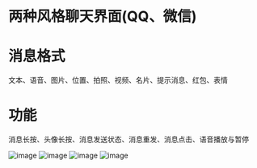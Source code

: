 # 两种风格聊天界面(QQ、微信)
# 消息格式
文本、语音、图片、位置、拍照、视频、名片、提示消息、红包、表情
# 功能
消息长按、头像长按、消息发送状态、消息重发、消息点击、语音播放与暂停


![image](https://github.com/CCSH/SHChatMessageUI/blob/master/SHChatUI(QQ)/212D5EB7BB710D2ED32E35B756188C4B.jpg)
![image](https://github.com/CCSH/SHChatMessageUI/blob/master/SHChatUI(QQ)/212D5EB7BB710D2ED32E35B756188C4B.jpg)
![image](https://github.com/CCSH/SHChatMessageUI/blob/master/SHChatUI(QQ)/E4806C70A6A81336291D6785498A4FB5.jpg)
![image](https://github.com/CCSH/SHChatMessageUI/blob/master/SHChatUI(QQ)/60413BA90CA7DBEB358B59655C5E8BE1.jpg)
